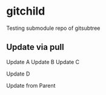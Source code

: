 # gitchild
Testing submodule repo of gitsubtree

## Update via pull

Update A
Update B
Update C

Update D

Update from Parent
